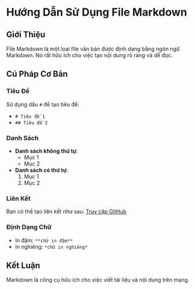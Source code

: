 
# Hướng Dẫn Sử Dụng File Markdown

## Giới Thiệu
File Markdown là một loại file văn bản được định dạng bằng ngôn ngữ Markdown. Nó rất hữu ích cho việc tạo nội dung rõ ràng và dễ đọc.

## Cú Pháp Cơ Bản

### Tiêu Đề
Sử dụng dấu `#` để tạo tiêu đề:
- `# Tiêu đề 1`
- `## Tiêu đề 2`

### Danh Sách
- **Danh sách không thứ tự**:
  - Mục 1
  - Mục 2
- **Danh sách có thứ tự**:
  1. Mục 1
  2. Mục 2

### Liên Kết
Bạn có thể tạo liên kết như sau: [Truy cập GitHub](https://github.com)

### Định Dạng Chữ
- In đậm: `**chữ in đậm**`
- In nghiêng: `*chữ in nghiêng*`

## Kết Luận
Markdown là công cụ hữu ích cho việc viết tài liệu và nội dung trên mạng.

